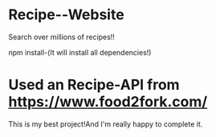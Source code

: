# Recipe--Website
Search over millions of recipes!!

npm install-(It will install all dependencies!)
# Used an Recipe-API from  https://www.food2fork.com/

This is my best project!And I'm really happy to complete it.
